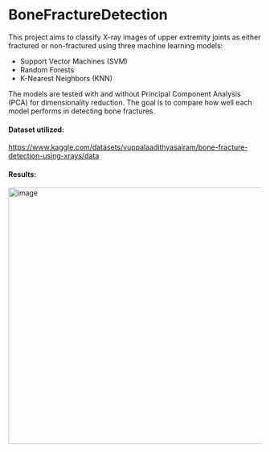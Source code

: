 # BoneFractureDetection

This project aims to classify X-ray images of upper extremity joints as either fractured or non-fractured using three machine learning models:

- Support Vector Machines (SVM)
- Random Forests
- K-Nearest Neighbors (KNN)

The models are tested with and without Principal Component Analysis (PCA) for dimensionality reduction. The goal is to compare how well each model performs in detecting bone fractures.

#### Dataset utilized:  
https://www.kaggle.com/datasets/vuppalaadithyasairam/bone-fracture-detection-using-xrays/data

#### Results:
<img width="510" alt="image" src="https://github.com/user-attachments/assets/4ab2a4c7-7622-4a4b-9442-f754e4da9efe" />

